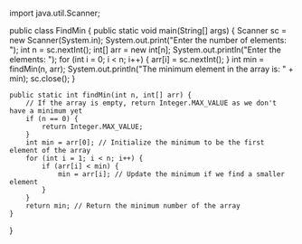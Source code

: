 import java.util.Scanner;

public class FindMin {
public static void main(String[] args) {
Scanner sc = new Scanner(System.in);
System.out.print("Enter the number of elements: ");
int n = sc.nextInt();
int[] arr = new int[n];
System.out.println("Enter the elements: ");
for (int i = 0; i < n; i++) {
arr[i] = sc.nextInt();
}
int min = findMin(n, arr);
System.out.println("The minimum element in the array is: " + min);
sc.close();
}

    public static int findMin(int n, int[] arr) {
        // If the array is empty, return Integer.MAX_VALUE as we don't have a minimum yet
        if (n == 0) {
            return Integer.MAX_VALUE;
        }
        int min = arr[0]; // Initialize the minimum to be the first element of the array
        for (int i = 1; i < n; i++) {
            if (arr[i] < min) {
                min = arr[i]; // Update the minimum if we find a smaller element
            }
        }
        return min; // Return the minimum number of the array
    }
}

